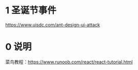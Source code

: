 # 1 圣诞节事件



https://www.uisdc.com/ant-design-ui-attack



# 0 说明



菜鸟教程：https://www.runoob.com/react/react-tutorial.html